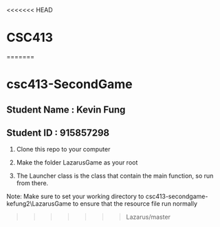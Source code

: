 <<<<<<< HEAD
# CSC413
=======
# csc413-SecondGame

## Student Name : Kevin Fung
## Student ID : 915857298


1) Clone this repo to your computer


2) Make the folder LazarusGame as your root


3) The Launcher class is the class that contain the main function, so run from there.

Note: Make sure to set your working directory to csc413-secondgame-kefung2\LazarusGame to ensure that the resource file run normally 
>>>>>>> Lazarus/master

